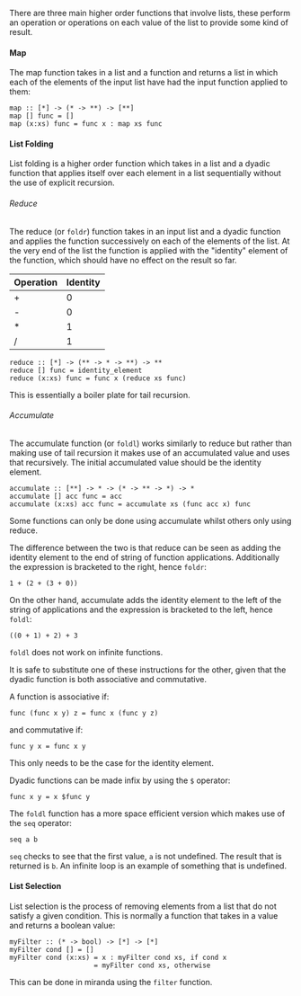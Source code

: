 
There are three main higher order functions that involve lists, these perform an operation or operations on each value of the list to provide some kind of result.

#### Map

The map function takes in a list and a function and returns a list in which each of the elements of the input list have had the input function applied to them:

```
map :: [*] -> (* -> **) -> [**]
map [] func = []
map (x:xs) func = func x : map xs func
```

#### List Folding

List folding is a higher order function which takes in a list and a dyadic function that applies itself over each element in a list sequentially without the use of explicit recursion.

###### Reduce

The reduce (or `foldr`) function takes in an input list and a dyadic function and applies the function successively on each of the elements of the list. At the very end of the list the function is applied with the "identity" element of the function, which should have no effect on the result so far.

| Operation | Identity |
| --------- | -------- |
| +         | 0        |
| -         | 0        |
| *         | 1        |
| /         | 1         |

```
reduce :: [*] -> (** -> * -> **) -> **
reduce [] func = identity_element
reduce (x:xs) func = func x (reduce xs func)
```

This is essentially a boiler plate for tail recursion.

###### Accumulate

The accumulate function (or `foldl`) works similarly to reduce but rather than making use of tail recursion it makes use of an accumulated value and uses that recursively. The initial accumulated value should be the identity element.

```
accumulate :: [**] -> * -> (* -> ** -> *) -> *
accumulate [] acc func = acc
accumulate (x:xs) acc func = accumulate xs (func acc x) func
```

Some functions can only be done using accumulate whilst others only using reduce. 

The difference between the two is that reduce can be seen as adding the identity element to the end of string of function applications. Additionally the expression is bracketed to the right, hence `foldr`:

```
1 + (2 + (3 + 0))
```

On the other hand, accumulate adds the identity element to the left of the string of applications and the expression is bracketed to the left, hence `foldl`:

```
((0 + 1) + 2) + 3
```

`foldl` does not work on infinite functions.

It is safe to substitute one of these instructions for the other, given that the dyadic function is both associative and commutative.

A function is associative if:

```
func (func x y) z = func x (func y z)
```

and commutative if:

```
func y x = func x y 
```

This only needs to be the case for the identity element.

Dyadic functions can be made infix by using the `$` operator:

```
func x y = x $func y
```

The `foldl` function has a more space efficient version which makes use of the `seq` operator:

```
seq a b
```

`seq` checks to see that the first value, `a` is not undefined. The result that is returned is `b`. An infinite loop is an example of something that is undefined. 

#### List Selection

List selection is the process of removing elements from a list that do not satisfy a given condition. This is normally a function that takes in a value and returns a boolean value:

```
myFilter :: (* -> bool) -> [*] -> [*]
myFilter cond [] = []
myFilter cond (x:xs) = x : myFilter cond xs, if cond x
                     = myFilter cond xs, otherwise
```

This can be done in miranda using the `filter` function.

